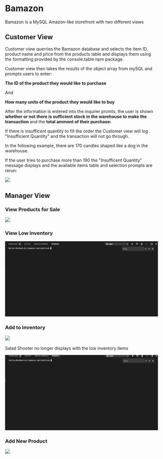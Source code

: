 # Bamazon
Bamazon is a MySQL Amazon-like storefront with two different views

## Customer View

Customer view querries the Bamazon database and selects the item ID, product name and price from the products table and displays them using the formatting provided by the console.table npm package. 

Customer view then takes the results of the object array from mySQL and prompts users to enter:

**The ID of the product they would like to purchase**

And 

**How many units of the product they would like to buy**


After the information is entered into the inquirer promts, the user is shown **whether or not there is sufficient stock in the warehouse to make the transaction** and the **total ammont of their purchase:** 



If there is insufficent quantity to fill the order the Customer view will log "Insufficient Quantity" and the transaction will not go through. 

In the following example, there are 170 candles shaped like a dog in the warehouse. 


If the user tries to purchase more than 190 the "Insufficent Quantity" message displays and the available items table and selection prompts are rerun: 

![](assets/Customer_quantity.gif)



## Manager View



### View Products for Sale

![](assets/Manager_ViewProd.gif)

### View Low Inventory

![](assets/Bamazon_ViewLow.gif)


### Add to Inventory

![](assets/Manager_AddtoInven.gif)

Salad Shooter no longer displays with the low inventory items

![](assets/Manager_NoSaladShooter.gif)


### Add New Product

![](assets/Manager_AddProd.gif)


